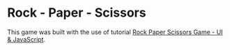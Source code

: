 # Rock - Paper - Scissors #
This game was built with the use of tutorial [Rock Paper Scissors Game - UI & JavaScript](https://www.youtube.com/watch?v=WR_pWXJZiRY).
